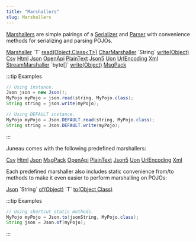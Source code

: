 ```yaml
---
title: "Marshallers"
slug: Marshallers
---
```


<a href="/site/apidocs/org/apache/juneau/marshaller/Marshaller.html" target="_blank">Marshallers</a> are simple pairings of a <a href="/site/apidocs/org/apache/juneau/serializer/Serializer.html" target="_blank">Serializer</a> 
and <a href="/site/apidocs/org/apache/juneau/parser/Parser.html" target="_blank">Parser</a> with convenience methods for serializing and parsing
POJOs.

<tree>
<node-0><java-abstract-class><a href="/site/apidocs/org/apache/juneau/marshaller/Marshaller.html" target="_blank">Marshaller</a></java-abstract-class></node-0>
<node-1><java-method>`T` <a href="/site/apidocs/org/apache/juneau/marshaller/Marshaller.html#read(java.lang.Object,java.lang.Class)" target="_blank">read(Object,Class&lt;T&gt;)</a></java-method></node-1>
<node-2><java-abstract-class><a href="/site/apidocs/org/apache/juneau/marshaller/CharMarshaller.html" target="_blank">CharMarshaller</a></java-abstract-class></node-2>
<node-3><java-method>`String` <a href="/site/apidocs/org/apache/juneau/marshaller/CharMarshaller.html#write(java.lang.Object)" target="_blank">write(Object)</a></java-method></node-3>
<node-4><javac-class><a href="/site/apidocs/org/apache/juneau/marshaller/Csv.html" target="_blank">Csv</a></javac-class> <javac-class><a href="/site/apidocs/org/apache/juneau/marshaller/Html.html" target="_blank">Html</a></javac-class> <javac-class><a href="/site/apidocs/org/apache/juneau/marshaller/Json.html" target="_blank">Json</a></javac-class> <javac-class><a href="/site/apidocs/org/apache/juneau/marshaller/OpenApi.html" target="_blank">OpenApi</a></javac-class> <javac-class><a href="/site/apidocs/org/apache/juneau/marshaller/PlainText.html" target="_blank">PlainText</a></javac-class> <javac-class><a href="/site/apidocs/org/apache/juneau/marshaller/Json5.html" target="_blank">Json5</a></javac-class> <javac-class><a href="/site/apidocs/org/apache/juneau/marshaller/Uon.html" target="_blank">Uon</a></javac-class> <javac-class><a href="/site/apidocs/org/apache/juneau/marshaller/UrlEncoding.html" target="_blank">UrlEncoding</a></javac-class> <javac-class><a href="/site/apidocs/org/apache/juneau/marshaller/Xml.html" target="_blank">Xml</a></javac-class></node-4>
<node-2><java-abstract-class><a href="/site/apidocs/org/apache/juneau/marshaller/StreamMarshaller.html" target="_blank">StreamMarshaller</a></java-abstract-class></node-2>
<node-3><java-method>`byte[]` <a href="/site/apidocs/org/apache/juneau/marshaller/StreamMarshaller.html#write(java.lang.Object)" target="_blank">write(Object)</a></java-method></node-3>
<node-4><javac-class><a href="/site/apidocs/org/apache/juneau/marshaller/MsgPack.html" target="_blank">MsgPack</a></javac-class></node-4>
</tree>

:::tip Examples
```java
// Using instance.
Json json = new Json();
MyPojo myPojo = json.read(string, MyPojo.class);
String string = json.write(myPojo);
```

```java
// Using DEFAULT instance.
MyPojo myPojo = Json.DEFAULT.read(string, MyPojo.class);
String string = Json.DEFAULT.write(myPojo);
```
:::

Juneau comes with the following predefined marshallers:

<tree>
<node-0>
<javac-class><a href="/site/apidocs/org/apache/juneau/marshaller/Csv.html" target="_blank">Csv</a></javac-class>
<javac-class><a href="/site/apidocs/org/apache/juneau/marshaller/Html.html" target="_blank">Html</a></javac-class>
<javac-class><a href="/site/apidocs/org/apache/juneau/marshaller/Json.html" target="_blank">Json</a></javac-class>
<javac-class><a href="/site/apidocs/org/apache/juneau/marshaller/MsgPack.html" target="_blank">MsgPack</a></javac-class>
<javac-class><a href="/site/apidocs/org/apache/juneau/marshaller/OpenApi.html" target="_blank">OpenApi</a></javac-class>
<javac-class><a href="/site/apidocs/org/apache/juneau/marshaller/PlainText.html" target="_blank">PlainText</a></javac-class>
<javac-class><a href="/site/apidocs/org/apache/juneau/marshaller/Json5.html" target="_blank">Json5</a></javac-class>
<javac-class><a href="/site/apidocs/org/apache/juneau/marshaller/Uon.html" target="_blank">Uon</a></javac-class>
<javac-class><a href="/site/apidocs/org/apache/juneau/marshaller/UrlEncoding.html" target="_blank">UrlEncoding</a></javac-class>
<javac-class><a href="/site/apidocs/org/apache/juneau/marshaller/Xml.html" target="_blank">Xml</a></javac-class>
</node-0>
</tree>

Each predefined marshaller also includes static convenience from/to methods to make it even easier to perform
marshalling on POJOs:

<tree>
<node-0><java-class><a href="/site/apidocs/org/apache/juneau/marshaller/Json.html" target="_blank">Json</a></java-class></node-0>
<node-1><java-method>`String` <a href="/site/apidocs/org/apache/juneau/marshaller/Json.html#of(java.lang.Object)" target="_blank">of(Object)</a></java-method></node-1>
<node-1><java-method>`T` <a href="/site/apidocs/org/apache/juneau/marshaller/Json.html#to(java.lang.Object,java.lang.Class)" target="_blank">to(Object,Class)</a></java-method></node-1>
</tree>

:::tip Examples
```java
// Using shortcut static methods.
MyPojo myPojo = Json.to(jsonString, MyPojo.class);
String json = Json.of(myPojo);
```
:::